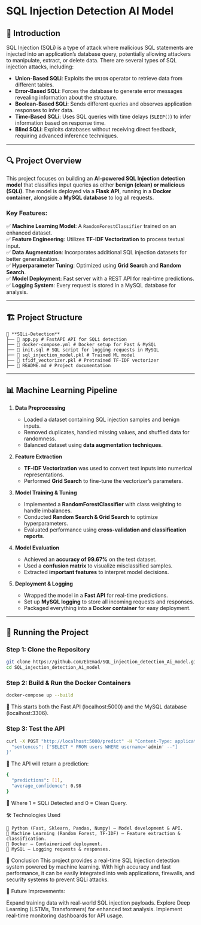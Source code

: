 # SQL Injection Detection AI Model  

## 📌 Introduction  
SQL Injection (SQLi) is a type of attack where malicious SQL statements are injected into an application’s database query, potentially allowing attackers to manipulate, extract, or delete data. There are several types of SQL injection attacks, including:  

- **Union-Based SQLi**: Exploits the `UNION` operator to retrieve data from different tables.  
- **Error-Based SQLi**: Forces the database to generate error messages revealing information about the structure.  
- **Boolean-Based SQLi**: Sends different queries and observes application responses to infer data.  
- **Time-Based SQLi**: Uses SQL queries with time delays (`SLEEP()`) to infer information based on response time.  
- **Blind SQLi**: Exploits databases without receiving direct feedback, requiring advanced inference techniques.  

---

## 🔍 Project Overview  
This project focuses on building an **AI-powered SQL Injection detection model** that classifies input queries as either **benign (clean) or malicious (SQLi)**. The model is deployed via a **Flask API**, running in a **Docker container**, alongside a **MySQL database** to log all requests.  

### **Key Features:**  
✅ **Machine Learning Model**: A `RandomForestClassifier` trained on an enhanced dataset.  
✅ **Feature Engineering**: Utilizes **TF-IDF Vectorization** to process textual input.  
✅ **Data Augmentation**: Incorporates additional SQL injection datasets for better generalization.  
✅ **Hyperparameter Tuning**: Optimized using **Grid Search** and **Random Search**.  
✅ **Model Deployment**: Fast server with a REST API for real-time predictions.  
✅ **Logging System**: Every request is stored in a MySQL database for analysis.  

---

## 🏗️ Project Structure  
```
📂 **SQLi-Detection**  
├── 📜 app.py # FastAPI API for SQLi detection
├── 📜 docker-compose.yml # Docker setup for Fast & MySQL
├── 📜 init.sql # SQL script for logging requests in MySQL
├── 📜 sql_injection_model.pkl # Trained ML model
├── 📜 tfidf_vectorizer.pkl # Pretrained TF-IDF vectorizer
├── 📜 README.md # Project documentation
```
---

## 📊 Machine Learning Pipeline  

1. **Data Preprocessing**  
   - Loaded a dataset containing SQL injection samples and benign inputs.  
   - Removed duplicates, handled missing values, and shuffled data for randomness.  
   - Balanced dataset using **data augmentation techniques**.  

2. **Feature Extraction**  
   - **TF-IDF Vectorization** was used to convert text inputs into numerical representations.  
   - Performed **Grid Search** to fine-tune the vectorizer’s parameters.  

3. **Model Training & Tuning**  
   - Implemented a **RandomForestClassifier** with class weighting to handle imbalances.  
   - Conducted **Random Search & Grid Search** to optimize hyperparameters.  
   - Evaluated performance using **cross-validation and classification reports**.  

4. **Model Evaluation**  
   - Achieved an **accuracy of 99.67%** on the test dataset.  
   - Used a **confusion matrix** to visualize misclassified samples.  
   - Extracted **important features** to interpret model decisions.  

5. **Deployment & Logging**  
   - Wrapped the model in a **Fast API** for real-time predictions.  
   - Set up **MySQL logging** to store all incoming requests and responses.  
   - Packaged everything into a **Docker container** for easy deployment.  

---

## 🚀 Running the Project  

### **Step 1: Clone the Repository**  
```bash
git clone https://github.com/EbEmad/SQL_injection_detection_Ai_model.git
cd SQL_injection_detection_Ai_model

```
### **Step 2: Build & Run the Docker Containers**  
```bash
docker-compose up --build
```
🔹 This starts both the Fast API (localhost:5000) and the MySQL database (localhost:3306).

### **Step 3: Test the API**
```bash
curl -X POST "http://localhost:5000/predict" -H "Content-Type: application/json" -d '{
  "sentences": ["SELECT * FROM users WHERE username='admin' --"]
}'
```
🔹 The API will return a prediction:
```bash
{
  "predictions": [1],  
  "average_confidence": 0.98  
}
```
🔹 Where 1 = SQLi Detected and 0 = Clean Query.


🛠 Technologies Used
```
🔹 Python (Fast, Sklearn, Pandas, Numpy) – Model development & API.
🔹 Machine Learning (Random Forest, TF-IDF) – Feature extraction & classification.
🔹 Docker – Containerized deployment.
🔹 MySQL – Logging requests & responses.
```
📌 Conclusion
This project provides a real-time SQL Injection detection system powered by machine learning. With high accuracy and fast performance, it can be easily integrated into web applications, firewalls, and security systems to prevent SQLi attacks.

🔹 Future Improvements:

Expand training data with real-world SQL injection payloads.
Explore Deep Learning (LSTMs, Transformers) for enhanced text analysis.
Implement real-time monitoring dashboards for API usage.

